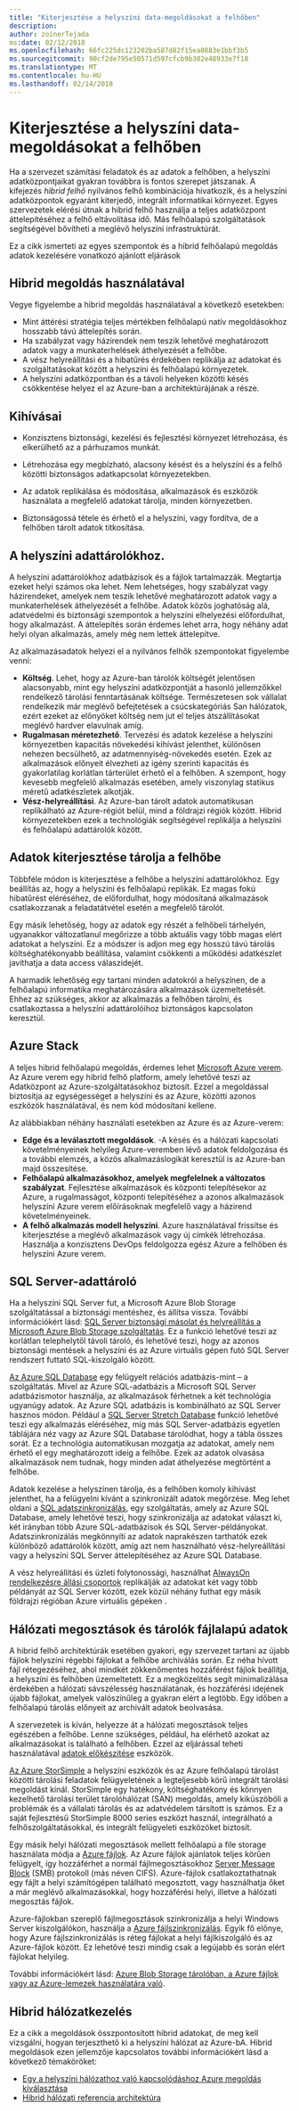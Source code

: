 ```yaml
---
title: "Kiterjesztése a helyszíni data-megoldásokat a felhőben"
description: 
author: zoinerTejada
ms:date: 02/12/2018
ms.openlocfilehash: 66fc225dc123202ba587d82f15ea0883e1bbf3b5
ms.sourcegitcommit: 90cf2de795e50571d597cfcb9b302e48933e7f18
ms.translationtype: MT
ms.contentlocale: hu-HU
ms.lasthandoff: 02/14/2018
---
```

# <a name="extending-on-premises-data-solutions-to-the-cloud"></a>Kiterjesztése a helyszíni data-megoldásokat a felhőben

Ha a szervezet számítási feladatok és az adatok a felhőben, a helyszíni adatközpontjaikat gyakran továbbra is fontos szerepet játszanak. A kifejezés *hibrid felhő* nyilvános felhő kombinációja hivatkozik, és a helyszíni adatközpontok egyaránt kiterjedő, integrált informatikai környezet. Egyes szervezetek elérési útnak a hibrid felhő használja a teljes adatközpont áttelepítéséhez a felhő eltávolítása idő. Más felhőalapú szolgáltatások segítségével bővítheti a meglévő helyszíni infrastruktúrát. 

Ez a cikk ismerteti az egyes szempontok és a hibrid felhőalapú megoldás adatok kezelésére vonatkozó ajánlott eljárások

## <a name="when-to-use-a-hybrid-solution"></a>Hibrid megoldás használatával

Vegye figyelembe a hibrid megoldás használatával a következő esetekben:

* Mint áttérési stratégia teljes mértékben felhőalapú natív megoldásokhoz hosszabb távú áttelepítés során.
* Ha szabályzat vagy házirendek nem teszik lehetővé meghatározott adatok vagy a munkaterhelések áthelyezését a felhőbe.
* A vész helyreállítási és a hibatűrés érdekében replikálja az adatokat és szolgáltatásokat között a helyszíni és felhőalapú környezetek.
* A helyszíni adatközpontban és a távoli helyeken közötti késés csökkentése helyez el az Azure-ban a architektúrájának a része.

## <a name="challenges"></a>Kihívásai

* Konzisztens biztonsági, kezelési és fejlesztési környezet létrehozása, és elkerülhető az a párhuzamos munkát.

* Létrehozása egy megbízható, alacsony késést és a helyszíni és a felhő közötti biztonságos adatkapcsolat környezetekben.

* Az adatok replikálása és módosítása, alkalmazások és eszközök használata a megfelelő adatokat tárolja, minden környezetben.

* Biztonságossá tétele és érhető el a helyszíni, vagy fordítva, de a felhőben tárolt adatok titkosítása.

## <a name="on-premises-data-stores"></a>A helyszíni adattárolókhoz.

A helyszíni adattárolókhoz adatbázisok és a fájlok tartalmazzák. Megtartja ezeket helyi számos oka lehet. Nem lehetséges, hogy szabályzat vagy házirendeket, amelyek nem teszik lehetővé meghatározott adatok vagy a munkaterhelések áthelyezését a felhőbe. Adatok közös joghatóság alá, adatvédelmi és biztonsági szempontok a helyszíni elhelyezési előfordulhat, hogy alkalmazást. A áttelepítés során érdemes lehet arra, hogy néhány adat helyi olyan alkalmazás, amely még nem lettek áttelepítve.

Az alkalmazásadatok helyezi el a nyilvános felhők szempontokat figyelembe venni:

* **Költség**. Lehet, hogy az Azure-ban tárolók költségét jelentősen alacsonyabb, mint egy helyszíni adatközpontját a hasonló jellemzőkkel rendelkező tárolási fenntartásának költsége. Természetesen sok vállalat rendelkezik már meglévő befejtetések a csúcskategóriás San hálózatok, ezért ezeket az előnyöket költség nem jut el teljes átszállításokat meglévő hardver elavulnak amíg.
* **Rugalmasan méretezhető**. Tervezési és adatok kezelése a helyszíni környezetben kapacitás növekedési kihívást jelenthet, különösen nehezen becsülhető, az adatmennyiség-növekedés esetén. Ezek az alkalmazások előnyeit élvezheti az igény szerinti kapacitás és gyakorlatilag korlátlan tárterület érhető el a felhőben. A szempont, hogy kevesebb megfelelő alkalmazás esetében, amely viszonylag statikus méretű adatkészletek alkotják.
* **Vész-helyreállítási**. Az Azure-ban tárolt adatok automatikusan replikálható az Azure-régiót belül, mind a földrajzi régiók között. Hibrid környezetekben ezek a technológiák segítségével replikálja a helyszíni és felhőalapú adattárolók között.

## <a name="extending-data-stores-to-the-cloud"></a>Adatok kiterjesztése tárolja a felhőbe

Többféle módon is kiterjesztése a felhőbe a helyszíni adattárolókhoz. Egy beállítás az, hogy a helyszíni és felhőalapú replikák. Ez magas fokú hibatűrést eléréséhez, de előfordulhat, hogy módosítaná alkalmazások csatlakozzanak a feladatátvétel esetén a megfelelő tárolót.

Egy másik lehetőség, hogy az adatok egy részét a felhőbeli tárhelyén, ugyanakkor változatlanul megőrizze a több aktuális vagy több magas elért adatokat a helyszíni. Ez a módszer is adjon meg egy hosszú távú tárolás költséghatékonyabb beállítása, valamint csökkenti a működési adatkészlet javíthatja a data access válaszidejét.

A harmadik lehetőség egy tartani minden adatokról a helyszínen, de a felhőalapú informatika meghatározására alkalmazások üzemeltetését. Ehhez az szükséges, akkor az alkalmazás a felhőben tárolni, és csatlakoztassa a helyszíni adattárolóihoz biztonságos kapcsolaton keresztül. 

## <a name="azure-stack"></a>Azure Stack

A teljes hibrid felhőalapú megoldás, érdemes lehet [Microsoft Azure verem](/azure/azure-stack/). Az Azure verem egy hibrid felhő platform, amely lehetővé teszi az Adatközpont az Azure-szolgáltatásokhoz biztosít. Ezzel a megoldással biztosítja az egységességet a helyszíni és az Azure, közötti azonos eszközök használatával, és nem kód módosítani kellene. 

Az alábbiakban néhány használati esetekben az Azure és az Azure-verem:

* **Edge és a leválasztott megoldások**. -A késés és a hálózati kapcsolati követelményeinek helyileg Azure-veremben lévő adatok feldolgozása és a további elemzés, a közös alkalmazáslogikát keresztül is az Azure-ban majd összesítése. 
* **Felhőalapú alkalmazásokhoz, amelyek megfelelnek a változatos szabályzat**. Fejlesztése alkalmazások és központi telepítésekor az Azure, a rugalmasságot, központi telepítéséhez a azonos alkalmazások helyszíni Azure verem előírásoknak megfelelő vagy a házirend követelményeinek.
* **A felhő alkalmazás modell helyszíni**. Azure használatával frissítse és kiterjesztése a meglévő alkalmazások vagy új címkék létrehozása. Használja a konzisztens DevOps feldolgozza egész Azure a felhőben és helyszíni Azure verem.

## <a name="sql-server-data-stores"></a>SQL Server-adattároló

Ha a helyszíni SQL Server fut, a Microsoft Azure Blob Storage szolgáltatással a biztonsági mentéshez, és állítsa vissza. További információkért lásd: [SQL Server biztonsági másolat és helyreállítás a Microsoft Azure Blob Storage szolgáltatás](/sql/relational-databases/backup-restore/sql-server-backup-and-restore-with-microsoft-azure-blob-storage-service). Ez a funkció lehetővé teszi az korlátlan telephelytől távoli tároló, és lehetővé teszi, hogy az azonos biztonsági mentések a helyszíni és az Azure virtuális gépen futó SQL Server rendszert futtató SQL-kiszolgáló között. 

[Az Azure SQL Database](/azure/sql-database/) egy felügyelt relációs adatbázis-mint – a szolgáltatás. Mivel az Azure SQL-adatbázis a Microsoft SQL Server adatbázismotor használja, az alkalmazások férhetnek a két technológia ugyanúgy adatok. Az Azure SQL adatbázis is kombinálható az SQL Server hasznos módon. Például a [SQL Server Stretch Database](/sql/sql-server/stretch-database/stretch-database) funkció lehetővé teszi egy alkalmazás eléréséhez, míg más SQL Server-adatbázis egyetlen táblájára néz vagy az Azure SQL Database tárolódhat, hogy a tábla összes sorát. Ez a technológia automatikusan mozgatja az adatokat, amely nem érhető el egy meghatározott ideig a felhőbe. Ezek az adatok olvasása alkalmazások nem tudnak, hogy minden adat áthelyezése megtörtént a felhőbe.

Adatok kezelése a helyszínen tárolja, és a felhőben komoly kihívást jelenthet, ha a felügyelni kívánt a szinkronizált adatok megőrzése. Meg lehet oldani a [SQL adatszinkronizálás](/azure/sql-database/sql-database-sync-data), egy szolgáltatás, amely az Azure SQL Database, amely lehetővé teszi, hogy szinkronizálja az adatokat választ ki, két irányban több Azure SQL-adatbázisok és SQL Server-példányokat. Adatszinkronizálás megkönnyíti az adatok naprakészen tarthatók ezek különböző adattárolók között, amíg azt nem használható vész-helyreállítási vagy a helyszíni SQL Server áttelepítéséhez az Azure SQL Database.

A vész helyreállítási és üzleti folytonossági, használhat [AlwaysOn rendelkezésre állási csoportok](/sql/database-engine/availability-groups/windows/overview-of-always-on-availability-groups-sql-server) replikálják az adatokat két vagy több példányát az SQL Server között, ezek közül néhány futhat egy másik földrajzi régióban Azure virtuális gépeken .

## <a name="network-shares-and-file-based-data-stores"></a>Hálózati megosztások és tárolók fájlalapú adatok

A hibrid felhő architektúrák esetében gyakori, egy szervezet tartani az újabb fájlok helyszíni régebbi fájlokat a felhőbe archiválás során. Ez néha hívott fájl rétegezéséhez, ahol mindkét zökkenőmentes hozzáférést fájlok beállítja, a helyszíni és felhőben üzemeltetett. Ez a megközelítés segít minimalizálása érdekében a hálózati sávszélesség használatának, és hozzáférési idejének újabb fájlokat, amelyek valószínűleg a gyakran elért a legtöbb. Egy időben a felhőalapú tárolás előnyeit az archivált adatok beolvasása. 

A szervezetek is kíván, helyezze át a hálózati megosztások teljes egészében a felhőbe. Lenne szükséges, például, ha elérhető azokat az alkalmazásokat is található a felhőben. Ezzel az eljárással teheti használatával [adatok előkészítése](../technology-choices/pipeline-orchestration-data-movement.md) eszközök.


[Az Azure StorSimple](/azure/storsimple/) a helyszíni eszközök és az Azure felhőalapú tárolást közötti tárolási feladatok felügyeletének a legteljesebb körű integrált tárolási megoldást kínál. StorSimple egy hatékony, költséghatékony és könnyen kezelhető tárolási terület tárolóhálózat (SAN) megoldás, amely kiküszöböli a problémák és a vállalati tárolás és az adatvédelem társított is számos. Ez a saját fejlesztésű StorSimple 8000 series eszközt használ, integrálható a felhőszolgáltatásokkal, és integrált felügyeleti eszközöket biztosít.

Egy másik helyi hálózati megosztások mellett felhőalapú a file storage használata módja a [Azure fájlok](/azure/storage/files/storage-files-introduction). Az Azure fájlok ajánlatok teljes körűen felügyelt, így hozzáférhet a normál fájlmegosztásokhoz [Server Message Block](https://msdn.microsoft.com/library/windows/desktop/aa365233.aspx?f=255&MSPPError=-2147217396) (SMB) protokoll (más néven CIFS). Azure-fájlok csatlakoztathatnak egy fájlt a helyi számítógépen található megosztott, vagy használhatja őket a már meglévő alkalmazásokkal, hogy hozzáférési helyi, illetve a hálózati megosztás fájlok.

Azure-fájlokban szereplő fájlmegosztások szinkronizálja a helyi Windows Server kiszolgálókon, használja a [Azure fájlszinkronizálás](/azure/storage/files/storage-sync-files-planning). Egyik fő előnye, hogy Azure fájlszinkronizálás is réteg fájlokat a helyi fájlkiszolgáló és az Azure-fájlok között. Ez lehetővé teszi mindig csak a legújabb és során elért fájlokat helyileg. 

További információkért lásd: [Azure Blob Storage tárolóban, a Azure fájlok vagy az Azure-lemezek használatára való](/azure/storage/common/storage-decide-blobs-files-disks).

## <a name="hybrid-networking"></a>Hibrid hálózatkezelés

Ez a cikk a megoldások összpontosított hibrid adatokat, de meg kell vizsgálni, hogyan terjeszthető ki a helyszíni hálózat az Azure-bA. Hibrid megoldások ezen jellemzője kapcsolatos további információkért lásd a következő témaköröket:

- [Egy a helyszíni hálózathoz való kapcsolódáshoz Azure megoldás kiválasztása](../../reference-architectures/hybrid-networking/considerations.md)
- [Hibrid hálózati referencia architektúra](../../reference-architectures/hybrid-networking/index.md)

